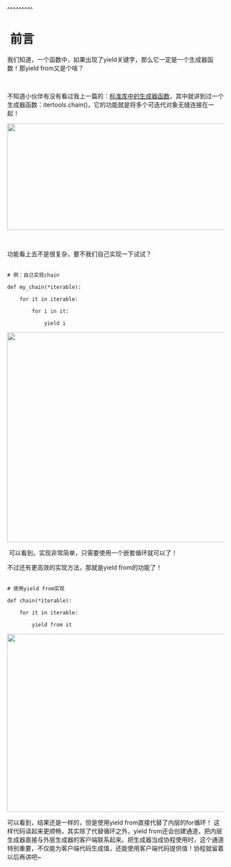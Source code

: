 
<BlogInfo title="python3.3中出现的新语法：yield from，有点强？" author="白日梦想猿" pv=0 read_times=0 pre_cost_time=40 category="《流畅的python》" tag_list="['yield from']" create_time="2022.04.18 10:07:11.395021" update_time="2022.04.18 10:07:11" />

^^^^^^^^^
<h1>&nbsp;前言</h1>

<p>我们知道，一个函数中，如果出现了yield关键字，那么它一定是一个生成器函数！那yield from又是个啥？</p>

<p>&nbsp;</p>

<p>不知道小伙伴有没有看过我上一篇的：<a class="link-info" contenteditable="true" data-link-icon="https://csdnimg.cn/release/blog_editor_html/release2.0.9/ckeditor/plugins/CsdnLink/icons/icon-default.png?t=M3C8" data-link-title="标准库中的生成器函数" data-widget="csdnlink" href="https://blog.csdn.net/max_LLL/article/details/124241937" title="标准库中的生成器函数">标准库中的生成器函数</a>，其中就讲到过一个生成器函数：itertools.chain()，它的功能就是将多个可迭代对象无缝连接在一起！</p>

<p><img src="../media/image/2022/04/18/image-20220418100701-1.png" style="height:248px; width:900px" /></p>

<p>&nbsp;</p>

<p>功能看上去不是很复杂，要不我们自己实现一下试试？</p>

<pre data-widget="codeSnippet">
<code class="hljs language-python"><span class="hljs-comment"># 例：自己实现chain</span>
<span class="hljs-keyword">def</span> <span class="function_ hljs-title">my_chain</span>(<span class="hljs-params">*iterable</span>):
    <span class="hljs-keyword">for</span> it <span class="hljs-keyword">in</span> iterable:
        <span class="hljs-keyword">for</span> i <span class="hljs-keyword">in</span> it:
            <span class="hljs-keyword">yield</span> i</code></pre>

<p><img alt="" data-widget="image" isbindedload="true" src="https://img-blog.csdnimg.cn/4c2cb5a2d199440c9cd833be46b7f0cc.png?x-oss-process=image/watermark,type_d3F5LXplbmhlaQ,shadow_50,text_Q1NETiBAbGl0dGxl5LquXw==,size_20,color_FFFFFF,t_70,g_se,x_16" style="height:488px; width:756px" /></p>

<p>&nbsp;可以看到，实现非常简单，只需要使用一个嵌套循环就可以了！</p>

<p>不过还有更高效的实现方法，那就是yield from的功能了！</p>

<pre data-widget="codeSnippet">
<code class="hljs language-python"><span class="hljs-comment"># 使用yield from实现</span>
<span class="hljs-keyword">def</span> <span class="function_ hljs-title">chain</span>(<span class="hljs-params">*iterable</span>):
    <span class="hljs-keyword">for</span> it <span class="hljs-keyword">in</span> iterable:
        <span class="hljs-keyword">yield</span> <span class="hljs-keyword">from</span> it</code></pre>

<p><img alt="" data-widget="image" isbindedload="true" src="https://img-blog.csdnimg.cn/fbbdad07e60b4914b504a6d3493fa339.png?x-oss-process=image/watermark,type_d3F5LXplbmhlaQ,shadow_50,text_Q1NETiBAbGl0dGxl5LquXw==,size_20,color_FFFFFF,t_70,g_se,x_16" style="height:414px; width:838px" /></p>

<p>可以看到，结果还是一样的，但是使用yield from直接代替了内层的for循环！&nbsp;这样代码读起来更顺畅，其实除了代替循环之外，yield from还会创建通道，把内层生成器直接与外层生成器的客户端联系起来。把生成器当成协程使用时，这个通道特别重要，不仅能为客户端代码生成值，还能使用客户端代码提供值！协程就留着以后再讲吧~</p>

<p>&nbsp;</p>

<p>&nbsp;</p>

